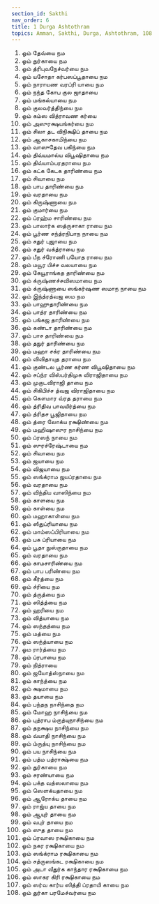 ```yaml
---
section_id: Sakthi
nav_order: 6
title: 1 Durga Ashtothram
topics: Amman, Sakthi, Durga, Ashtothram, 108
---
```


1. ஓம் தேவ்யை நம
2. ஓம் துர்காயை நம
3. ஓம் த்ரிபுவநேச்வர்யை நம
4. ஓம் யசோதா கர்பஸப்பூதாயை நம
5. ஓம் நாராயண வரப்ரி யாயை நம
6. ஓம் நந்த கோப குல ஜாதாயை
7. ஓம் மங்கல்யாயை நம
8. ஓம் குலவர்த்திந்யை நம
9. ஓம் கம்ஸ வித்ராவண கர்யை
10. ஓம் அஸுரக்ஷயங்கர்யை நம
11. ஓம் சிலா தட விநிக்ஷிப் தாயை நம
12. ஓம் ஆகாசகாமிந்யை நம
13. ஓம் வாஸுதேவ பகிந்யை நம
14. ஓம் திவ்யமால்ய விபூஷிதாயை நம
15. ஓம் திவ்யாம்பரதராயை நம
16. ஓம் கட்க கேடக தாரிண்யை நம
17. ஓம் சிவாயை நம
18. ஓம் பாப தாரிண்யை நம
19. ஓம் வரதாயை நம
20. ஓம் கிருஷ்ணாயை நம
21. ஓம் குமார்யை நம
22. ஓம் ப்ரஹ்ம சாரிண்யை நம
23. ஓம் பாலார்க ஸத்ருசாகா ராயை நம
24. ஓம் பூர்ண சந்த்ரநிபாந நாயை நம
25. ஓம் சதுர் புஜாயை நம
26. ஓம் சதுர் வக்த்ராயை நம
27. ஓம் பீந ச்ரோணி பயோத ராயை நம
28. ஓம் மயூர பிச்ச வலயாயை நம
29. ஓம் கேயூராங்கத தாரிண்யை நம
30. ஓம் க்ருஷ்ணச்சவிஸமாயை நம
31. ஓம் க்ருஷ்ணாயை ஸங்கர்ஷண ஸமாந நாயை நம
32. ஓம் இந்த்ரத்வஜ ஸம நம
33. ஓம் பாஹுதாரிண்யை நம
34. ஓம் பாத்ர தாரிண்யை நம
35. ஓம் பங்கஜ தாரிண்யை நம
36. ஓம் கண்டா தாரிண்யை நம
37. ஓம் பாச தாரிண்யை நம
38. ஓம் தநுர் தாரிண்யை நம
39. ஓம் மஹா சக்ர தாரிண்யை நம
40. ஓம் விவிதாயுத தராயை நம
41. ஓம் குண்டல பூர்ண கர்ண விபூஷிதாயை நம
42. ஓம் சப்ந்ர விஸ்பர்திமுக விராஜிதாயை நம
43. ஓம் முகுடவிராஜி தாயை நம
44. ஓம் சிகிபிச்ச த்வஜ விராஜிதாயை நம
45. ஓம் கௌமார வ்ரத தராயை நம
46. ஓம் த்ரிதிவ பாவயிர்த்யை நம
47. ஓம் த்ரிதச பூஜிதாயை நம
48. ஓம் த்ரை லோக்ய ரக்ஷிண்யை நம
49. ஓம் மஹிஷாஸுர நாசிந்யை நம
50. ஓம் ப்ரஸந் நாயை நம
51. ஓம் ஸுரச்ரேஷ்டாயை நம
52. ஓம் சிவாயை நம
53. ஓம் ஜயாயை நம
54. ஓம் விஜயாயை நம
55. ஓம் ஸங்க்ராம ஜயப்ரதாயை நம
56. ஓம் வரதாயை நம
57. ஓம் விந்திய வாஸிந்யை நம
58. ஓம் காளயை நம
59. ஓம் காள்யை நம
60. ஓம் மஹாகாள்யை நம
61. ஓம் ஸீதுப்ரியாயை நம
62. ஓம் மாம்ஸப்பிரியாயை நம
63. ஓம் பசு ப்ரியாயை நம
64. ஓம் பூதா நுஸ்ருதாயை நம
65. ஓம் வரதாயை நம
66. ஓம் காமசாரிண்யை நம
67. ஓம் பாப பரிண்யை நம
68. ஓம் கீர்த்யை நம
69. ஓம் ச்ரியை நம
70. ஓம் த்ருத்யை நம
71. ஓம் ஸித்த்யை நம
72. ஓம் ஹரியை நம
73. ஓம் வித்யாயை நம
74. ஓம் ஸந்தத்யை நம
75. ஓம் மத்யை நம
76. ஓம் ஸந்த்யாயை நம
77. ஓம ரார்த்யை நம
78. ஓம் ப்ரபாயை நம
79. ஓம் நித்ராயை
80. ஓம் ஜயோத்ஸ்நாயை நம
81. ஓம் காந்த்யை நம
82. ஓம் க்ஷமாயை நம
83. ஓம் தயாயை நம
84. ஓம் பந்தந நாசிந்தை நம
85. ஓம் மோஹ நாசிந்யை நம
86. ஓம் புத்ராப ம்ருத்யுநாசிந்யை நம
87. ஓம் தநக்ஷய நாசிந்யை நம
88. ஓம் வ்யாதி நாசிந்யை நம
89. ஓம் ம்ருத்யு நாசிந்யை நம
90. ஓம் பய நாசிந்யை நம
91. ஓம் பத்ம பத்ராக்ஷ்யை நம
92. ஓம் துர்காயை நம
93. ஓம் சரண்யாயை நம
94. ஓம் பக்த வத்ஸலாயை நம
95. ஓம் ஸெளக்யதாயை நம
96. ஓம் ஆரோக்ய தாயை நம
97. ஓம் ராஜ்ய தாயை நம
98. ஓம் ஆயுர் தாயை நம
99. ஓம் வபுர் தாயை நம
100. ஓம் ஸுத தாயை நம
101. ஓம் ப்ரவாஸ ரக்ஷிகாயை நம
102. ஓம் நகர ரக்ஷிகாயை நம
103. ஓம் ஸங்க்ராம ரக்ஷிகாயை நம
104. ஓம் சத்ருஸங்கட ரக்ஷிகாயை நம
105. ஓம் அடா வீதுர்க காந்தார ரக்ஷிகாயை நம
106. ஓம் ஸாகர கிரி ரக்ஷிகாயை நம
107. ஓம் ஸர்வ கார்ய ஸித்தி ப்ரதாயி காயை நம
108. ஓம் துர்கா பரமேச்வர்யை நம

